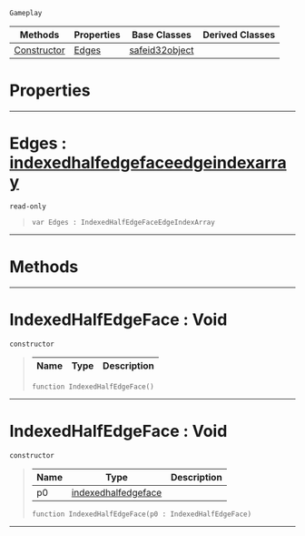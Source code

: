 `Gameplay`

|Methods|Properties|Base Classes|Derived Classes|
|---|---|---|---|
|[ Constructor](indexedhalfedgeface.md#indexedhalfedgeface-void)|[ Edges](indexedhalfedgeface.md#edges-zilch-engine-docume)|[safeid32object](safeid32object.md)| |


 #  Properties


---  
 #  Edges : [indexedhalfedgefaceedgeindexarray](indexedhalfedgefaceedgeindexarray.md)

 `read-only`

> 
> ``` lang=cpp, name=Nada
> var Edges : IndexedHalfEdgeFaceEdgeIndexArray


---  
 #  Methods


---  
 #  IndexedHalfEdgeFace : Void

 `constructor`

> 
> |Name|Type|Description|
> |---|---|---|
> ``` lang=cpp, name=Nada
> function IndexedHalfEdgeFace()
> ``` 


---  
 #  IndexedHalfEdgeFace : Void

 `constructor`

> 
> |Name|Type|Description|
> |---|---|---|
> |p0|[indexedhalfedgeface](indexedhalfedgeface.md)| |
> ``` lang=cpp, name=Nada
> function IndexedHalfEdgeFace(p0 : IndexedHalfEdgeFace)
> ``` 


---  
 

 